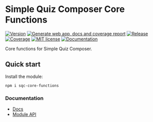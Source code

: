 # Simple Quiz Composer Core Functions

[![Version](https://img.shields.io/npm/v/sqc-core-functions)](https://www.npmjs.com/package/sqc-core-functions)
[![Generate web app, docs and coverage report](https://github.com/Edu-Games-Academy/Simple-Quiz-Composer/actions/workflows/gh-page.yml/badge.svg)](https://github.com/Edu-Games-Academy/Simple-Quiz-Composer/actions/workflows/gh-page.yml)
[![Release](https://github.com/Edu-Games-Academy/Simple-Quiz-Composer/actions/workflows/release.yml/badge.svg)](https://github.com/Edu-Games-Academy/Simple-Quiz-Composer/actions/workflows/release.yml)
[![Coverage](https://edu-games-academy.github.io/Simple-Quiz-Composer/sqc-core-functions/coverage/badges.svg)](https://edu-games-academy.github.io/Simple-Quiz-Composer/sqc-core-functions/coverage/)
[![MIT license](https://img.shields.io/:license-mit-blue.svg)](https://opensource.org/licenses/MIT)
[![Documentation](https://img.shields.io/badge/-Documentation-green)](https://edu-games-academy.github.io/Simple-Quiz-Composer/sqc-core-functions/docs/)

Core functions for Simple Quiz Composer.

## Quick start

Install the module:

```
npm i sqc-core-functions
```

### Documentation

- [Docs](https://edu-games-academy.github.io/Simple-Quiz-Composer/sqc-core-functions/docs/)
- [Module API](https://edu-games-academy.github.io/Simple-Quiz-Composer/sqc-core-functions/docs/modules.html)

